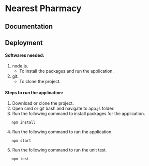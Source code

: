 # Nearest Pharmacy

## Documentation

## Deployment

#### Softwares needed:

1. node js.
   - To install the packages and run the application.
2. git.
   - To clone the project.

#### Steps to run the application:

1. Download or clone the project.
2. Open cmd or git bash and navigate to app.js folder.
3. Run the following command to install packages for the application.

```bash
   npm install
```

4. Run the following command to run the application.

```bash
   npm start
```

5. Run the following command to run the unit test.

```bash
   npm test
```
